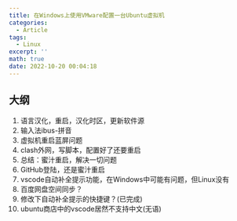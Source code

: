 ```yaml
---
title: 在Windows上使用VMware配置一台Ubuntu虚拟机
categories:
  - Article
tags:
  - Linux
excerpt: ''
math: true
date: 2022-10-20 00:04:18
---
```


<!-- 标题1-#已经被上面使用，故从2级标题开始 -->
## 大纲
1. 语言汉化，重启，汉化时区，更新软件源
2. 输入法ibus-拼音
3. 虚拟机重启蓝屏问题
4. clash外网，写脚本，配置好了还要重启
5. 总结：蜜汁重启，解决一切问题
6. GitHub登陆，还是蜜汁重启
7. vscode自动补全提示功能，在Windows中可能有问题，但Linux没有
8. 百度网盘空间同步？
9. 修改下自动补全提示的快捷键？(已完成)
10. ubuntu商店中的vscode居然不支持中文(无语)